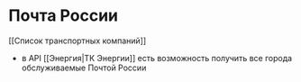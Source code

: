 # Почта России
[[Список транспортных компаний]]

- в API [[Энергия|ТК Энергии]] есть возможность получить все города обслуживаемые Почтой России